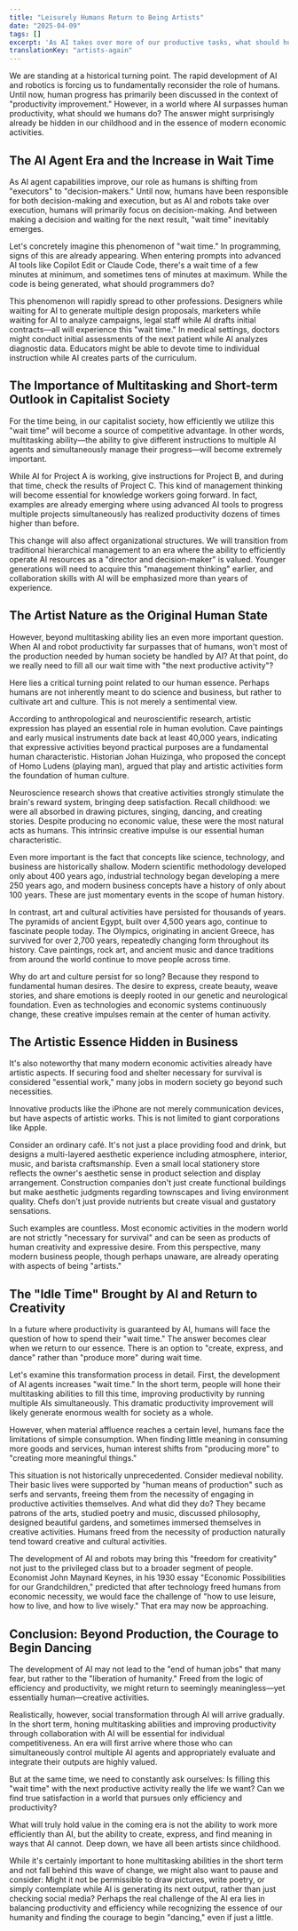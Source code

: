 ```yaml
---
title: "Leisurely Humans Return to Being Artists"
date: "2025-04-09"
tags: []
excerpt: 'As AI takes over more of our productive tasks, what should humans do with the time that's left? The answer may lie in returning to our original nature—to create, to express, and to dance. This piece explores how the rise of AI and the emergence of "waiting time" invite us to rediscover the essential value of art and human creativity.'
translationKey: "artists-again"
---
```


We are standing at a historical turning point. The rapid development of AI and robotics is forcing us to fundamentally reconsider the role of humans. Until now, human progress has primarily been discussed in the context of "productivity improvement." However, in a world where AI surpasses human productivity, what should we humans do? The answer might surprisingly already be hidden in our childhood and in the essence of modern economic activities.

## The AI Agent Era and the Increase in Wait Time

As AI agent capabilities improve, our role as humans is shifting from "executors" to "decision-makers." Until now, humans have been responsible for both decision-making and execution, but as AI and robots take over execution, humans will primarily focus on decision-making. And between making a decision and waiting for the next result, "wait time" inevitably emerges.

Let's concretely imagine this phenomenon of "wait time." In programming, signs of this are already appearing. When entering prompts into advanced AI tools like Copilot Edit or Claude Code, there's a wait time of a few minutes at minimum, and sometimes tens of minutes at maximum. While the code is being generated, what should programmers do?

This phenomenon will rapidly spread to other professions. Designers while waiting for AI to generate multiple design proposals, marketers while waiting for AI to analyze campaigns, legal staff while AI drafts initial contracts—all will experience this "wait time." In medical settings, doctors might conduct initial assessments of the next patient while AI analyzes diagnostic data. Educators might be able to devote time to individual instruction while AI creates parts of the curriculum.

## The Importance of Multitasking and Short-term Outlook in Capitalist Society

For the time being, in our capitalist society, how efficiently we utilize this "wait time" will become a source of competitive advantage. In other words, multitasking ability—the ability to give different instructions to multiple AI agents and simultaneously manage their progress—will become extremely important.

While AI for Project A is working, give instructions for Project B, and during that time, check the results of Project C. This kind of management thinking will become essential for knowledge workers going forward. In fact, examples are already emerging where using advanced AI tools to progress multiple projects simultaneously has realized productivity dozens of times higher than before.

This change will also affect organizational structures. We will transition from traditional hierarchical management to an era where the ability to efficiently operate AI resources as a "director and decision-maker" is valued. Younger generations will need to acquire this "management thinking" earlier, and collaboration skills with AI will be emphasized more than years of experience.

## The Artist Nature as the Original Human State

However, beyond multitasking ability lies an even more important question. When AI and robot productivity far surpasses that of humans, won't most of the production needed by human society be handled by AI? At that point, do we really need to fill all our wait time with "the next productive activity"?

Here lies a critical turning point related to our human essence. Perhaps humans are not inherently meant to do science and business, but rather to cultivate art and culture. This is not merely a sentimental view.

According to anthropological and neuroscientific research, artistic expression has played an essential role in human evolution. Cave paintings and early musical instruments date back at least 40,000 years, indicating that expressive activities beyond practical purposes are a fundamental human characteristic. Historian Johan Huizinga, who proposed the concept of Homo Ludens (playing man), argued that play and artistic activities form the foundation of human culture.

Neuroscience research shows that creative activities strongly stimulate the brain's reward system, bringing deep satisfaction. Recall childhood: we were all absorbed in drawing pictures, singing, dancing, and creating stories. Despite producing no economic value, these were the most natural acts as humans. This intrinsic creative impulse is our essential human characteristic.

Even more important is the fact that concepts like science, technology, and business are historically shallow. Modern scientific methodology developed only about 400 years ago, industrial technology began developing a mere 250 years ago, and modern business concepts have a history of only about 100 years. These are just momentary events in the scope of human history.

In contrast, art and cultural activities have persisted for thousands of years. The pyramids of ancient Egypt, built over 4,500 years ago, continue to fascinate people today. The Olympics, originating in ancient Greece, has survived for over 2,700 years, repeatedly changing form throughout its history. Cave paintings, rock art, and ancient music and dance traditions from around the world continue to move people across time.

Why do art and culture persist for so long? Because they respond to fundamental human desires. The desire to express, create beauty, weave stories, and share emotions is deeply rooted in our genetic and neurological foundation. Even as technologies and economic systems continuously change, these creative impulses remain at the center of human activity.

## The Artistic Essence Hidden in Business

It's also noteworthy that many modern economic activities already have artistic aspects. If securing food and shelter necessary for survival is considered "essential work," many jobs in modern society go beyond such necessities.

Innovative products like the iPhone are not merely communication devices, but have aspects of artistic works. This is not limited to giant corporations like Apple.

Consider an ordinary café. It's not just a place providing food and drink, but designs a multi-layered aesthetic experience including atmosphere, interior, music, and barista craftsmanship. Even a small local stationery store reflects the owner's aesthetic sense in product selection and display arrangement. Construction companies don't just create functional buildings but make aesthetic judgments regarding townscapes and living environment quality. Chefs don't just provide nutrients but create visual and gustatory sensations.

Such examples are countless. Most economic activities in the modern world are not strictly "necessary for survival" and can be seen as products of human creativity and expressive desire. From this perspective, many modern business people, though perhaps unaware, are already operating with aspects of being "artists."

## The "Idle Time" Brought by AI and Return to Creativity

In a future where productivity is guaranteed by AI, humans will face the question of how to spend their "wait time." The answer becomes clear when we return to our essence. There is an option to "create, express, and dance" rather than "produce more" during wait time.

Let's examine this transformation process in detail. First, the development of AI agents increases "wait time." In the short term, people will hone their multitasking abilities to fill this time, improving productivity by running multiple AIs simultaneously. This dramatic productivity improvement will likely generate enormous wealth for society as a whole.

However, when material affluence reaches a certain level, humans face the limitations of simple consumption. When finding little meaning in consuming more goods and services, human interest shifts from "producing more" to "creating more meaningful things."

This situation is not historically unprecedented. Consider medieval nobility. Their basic lives were supported by "human means of production" such as serfs and servants, freeing them from the necessity of engaging in productive activities themselves. And what did they do? They became patrons of the arts, studied poetry and music, discussed philosophy, designed beautiful gardens, and sometimes immersed themselves in creative activities. Humans freed from the necessity of production naturally tend toward creative and cultural activities.

The development of AI and robots may bring this "freedom for creativity" not just to the privileged class but to a broader segment of people. Economist John Maynard Keynes, in his 1930 essay "Economic Possibilities for our Grandchildren," predicted that after technology freed humans from economic necessity, we would face the challenge of "how to use leisure, how to live, and how to live wisely." That era may now be approaching.

## Conclusion: Beyond Production, the Courage to Begin Dancing

The development of AI may not lead to the "end of human jobs" that many fear, but rather to the "liberation of humanity." Freed from the logic of efficiency and productivity, we might return to seemingly meaningless—yet essentially human—creative activities.

Realistically, however, social transformation through AI will arrive gradually. In the short term, honing multitasking abilities and improving productivity through collaboration with AI will be essential for individual competitiveness. An era will first arrive where those who can simultaneously control multiple AI agents and appropriately evaluate and integrate their outputs are highly valued.

But at the same time, we need to constantly ask ourselves: Is filling this "wait time" with the next productive activity really the life we want? Can we find true satisfaction in a world that pursues only efficiency and productivity?

What will truly hold value in the coming era is not the ability to work more efficiently than AI, but the ability to create, express, and find meaning in ways that AI cannot. Deep down, we have all been artists since childhood.

While it's certainly important to hone multitasking abilities in the short term and not fall behind this wave of change, we might also want to pause and consider: Might it not be permissible to draw pictures, write poetry, or simply contemplate while AI is generating its next output, rather than just checking social media? Perhaps the real challenge of the AI era lies in balancing productivity and efficiency while recognizing the essence of our humanity and finding the courage to begin "dancing," even if just a little.